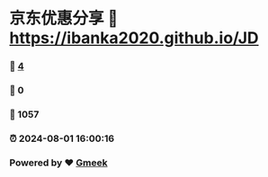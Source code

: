 # 京东优惠分享 :link: https://ibanka2020.github.io/JD 
### :page_facing_up: [4](https://ibanka2020.github.io/JD/tag.html) 
### :speech_balloon: 0 
### :hibiscus: 1057 
### :alarm_clock: 2024-08-01 16:00:16 
### Powered by :heart: [Gmeek](https://github.com/Meekdai/Gmeek)
